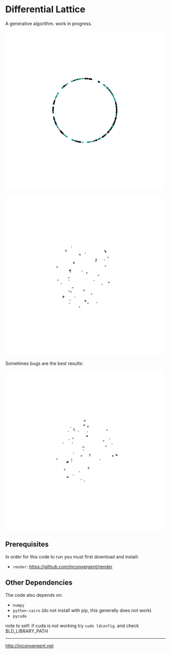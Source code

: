 # Differential Lattice

A generative algorithm. work in progress.


![ani](/img/ani.gif?raw=true "ani")

![ani](/img/ani2.gif?raw=true "ani")

Sometimes bugs are the best results:

![ani](/img/ani3.gif?raw=true "ani")


## Prerequisites

In order for this code to run you must first download and install:

*    `render`: https://github.com/inconvergent/render

## Other Dependencies

The code also depends on:

*    `numpy`
*    `python-cairo` (do not install with pip, this generally does not work)
*    `pycuda`


note to self: if cuda is not working try `sudo ldconfig`. and check $LD_LIBRARY_PATH

-----------
http://inconvergent.net


